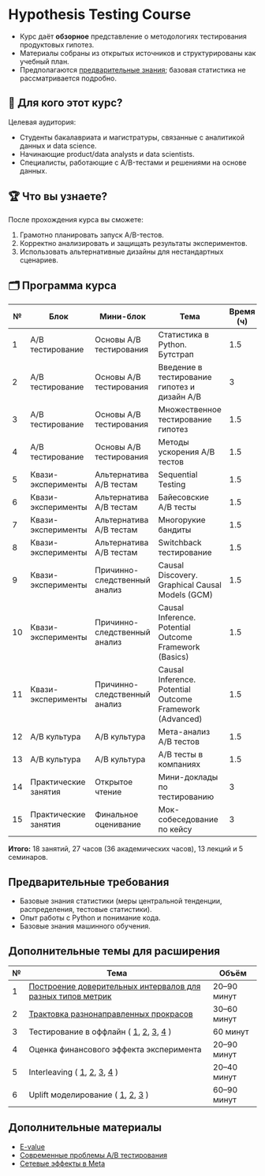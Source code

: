 # Hypothesis Testing Course

- Курс даёт **обзорное** представление о методологиях тестирования продуктовых гипотез.
- Материалы собраны из открытых источников и структурированы как учебный план.
- Предполагаются [предварительные знания](#предварительные-требования); базовая статистика не рассматривается подробно.

## 🎯 Для кого этот курс?
Целевая аудитория:
- Студенты бакалавриата и магистратуры, связанные с аналитикой данных и data science.
- Начинающие product/data analysts и data scientists.
- Специалисты, работающие с A/B-тестами и решениями на основе данных.

## 🏆 Что вы узнаете?
После прохождения курса вы сможете:
1. Грамотно планировать запуск A/B-тестов.
2. Корректно анализировать и защищать результаты экспериментов.
3. Использовать альтернативные дизайны для нестандартных сценариев.

## 🗂️ Программа курса
| № | Блок | Мини-блок | Тема | Время (ч) | Формат |
|---|---|---|---|---|---|
| 1 | A/B тестирование | Основы A/B тестирования | Статистика в Python. Бутстрап | 1.5 | Лекция |
| 2 | A/B тестирование | Основы A/B тестирования | Введение в тестирование гипотез и дизайн A/B | 3 | Лекция + семинар |
| 3 | A/B тестирование | Основы A/B тестирования | Множественное тестирование гипотез | 1.5 | Лекция |
| 4 | A/B тестирование | Основы A/B тестирования | Методы ускорения A/B тестов | 1.5 | Лекция |
| 5 | Квази-эксперименты | Альтернатива A/B тестам | Sequential Testing | 1.5 | Лекция |
| 6 | Квази-эксперименты | Альтернатива A/B тестам | Байесовские A/B тесты | 1.5 | Лекция |
| 7 | Квази-эксперименты | Альтернатива A/B тестам | Многорукие бандиты | 1.5 | Лекция |
| 8 | Квази-эксперименты | Альтернатива A/B тестам | Switchback тестирование | 1.5 | Лекция |
| 9 | Квази-эксперименты | Причинно-следственный анализ | Causal Discovery. Graphical Causal Models (GCM) | 1.5 | Лекция |
|10 | Квази-эксперименты | Причинно-следственный анализ | Causal Inference. Potential Outcome Framework (Basics) | 1.5 | Лекция |
|11 | Квази-эксперименты | Причинно-следственный анализ | Causal Inference. Potential Outcome Framework (Advanced) | 1.5 | Лекция |
|12 | A/B культура | A/B культура | Мета-анализ A/B тестов | 1.5 | Лекция |
|13 | A/B культура | A/B культура | A/B тесты в компаниях | 1.5 | Лекция |
|14 | Практические занятия | Открытое чтение | Мини-доклады по тестированию | 3 | Воркшоп |
|15 | Практические занятия | Финальное оценивание | Мок-собеседование по кейсу | 3 | Зачёт / экзамен |

**Итого:** 18 занятий, 27 часов (36 академических часов), 13 лекций и 5 семинаров.

## Предварительные требования
- Базовые знания статистики (меры центральной тенденции, распределения, тестовые статистики).
- Опыт работы с Python и понимание кода.
- Базовые знания машинного обучения.

## Дополнительные темы для расширения
| № | Тема | Объём |
|---|---|---|
| 1 | [Построение доверительных интервалов для разных типов метрик](https://github.com/dakhakimova/YSDA_ABweek/tree/main) | 20–90 минут |
| 2 | [Трактовка разнонаправленных прокрасов](https://arxiv.org/pdf/2402.11609) | 30–60 минут |
| 3 | Тестирование в оффлайн ( [1](https://habr.com/ru/companies/ru_mts/articles/648063/), [2](https://www.youtube.com/watch?v=OZ1Ywpm4kIY), [3](https://www.youtube.com/watch?v=jC20dtKoUGU&t=1811s), [4](https://www.amazon.science/blog/a-first-of-its-kind-experiment-to-measure-the-impact-of-out-of-home-advertising) ) | 60 минут |
| 4 | Оценка финансового эффекта эксперимента | 20–90 минут |
| 5 | Interleaving ( [1](https://lms.matemarketing.ru/content/talk/617), [2](https://airbnb.tech/data/beyond-a-b-test-speeding-up-airbnb-search-ranking-experimentation-through-interleaving/), [3](https://sease.io/2020/05/online-testing-for-learning-to-rank-interleaving.html), [4](https://eprints.gla.ac.uk/108076/1/108076.pdf) ) | 20–40 минут |
| 6 | Uplift моделирование ( [1](https://habr.com/ru/companies/ru_mts/articles/485980/), [2](https://habr.com/ru/companies/glowbyte/articles/686398/), [3](https://causalml.readthedocs.io/en/latest/methodology.html#tree-based-algorithms) ) | 60–90 минут |

## Дополнительные материалы
- [E-value](https://arxiv.org/pdf/2410.23614)
- [Современные проблемы A/B тестирования](https://arxiv.org/pdf/2212.11366)
- [Сетевые эффекты в Meta](https://medium.com/@AnalyticsAtMeta/how-meta-tests-products-with-strong-network-effects-96003a056c2c)
